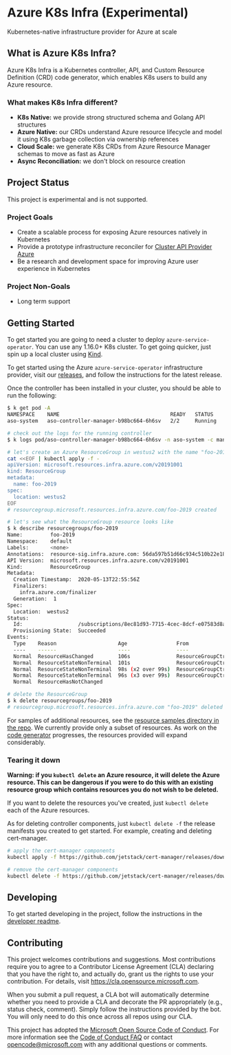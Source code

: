 # Azure K8s Infra (Experimental)
Kubernetes-native infrastructure provider for Azure at scale

## What is Azure K8s Infra?
Azure K8s Infra is a Kubernetes controller, API, and Custom Resource Definition (CRD) code generator, 
which enables K8s users to build any Azure resource.

### What makes K8s Infra different?
- **K8s Native:** we provide strong structured schema and Golang API structures
- **Azure Native:** our CRDs understand Azure resource lifecycle and model it using K8s garbage collection via ownership references
- **Cloud Scale:** we generate K8s CRDs from Azure Resource Manager schemas to move as fast as Azure
- **Async Reconciliation:** we don't block on resource creation

## Project Status
This project is experimental and is not supported.

### Project Goals
- Create a scalable process for exposing Azure resources natively in Kubernetes
- Provide a prototype infrastructure reconciler for [Cluster API Provider Azure](https://github.com/kubernetes-sigs/cluster-api-provider-azure)
- Be a research and development space for improving Azure user experience in Kubernetes

### Project Non-Goals
- Long term support

## Getting Started
To get started you are going to need a cluster to deploy `azure-service-operator`. You can use any 1.16.0+ K8s 
cluster. To get going quicker, just spin up a local cluster using [Kind](https://kind.sigs.k8s.io).

To get started using the Azure `azure-service-operator` infrastructure provider, visit our [releases](https://github.com/Azure/azure-service-operator/releases),
and follow the instructions for the latest release.

Once the controller has been installed in your cluster, you should be able to run the following:
```bash
$ k get pod -A
NAMESPACE    NAME                                    READY   STATUS    RESTARTS   AGE
aso-system   aso-controller-manager-b98bc664-6h6sv   2/2     Running   0          7m15s

# check out the logs for the running controller
$ k logs pod/aso-controller-manager-b98bc664-6h6sv -n aso-system -c manager

# let's create an Azure ResourceGroup in westus2 with the name "foo-2019"
cat <<EOF | kubectl apply -f -
apiVersion: microsoft.resources.infra.azure.com/v20191001
kind: ResourceGroup
metadata:
  name: foo-2019
spec:
  location: westus2
EOF
# resourcegroup.microsoft.resources.infra.azure.com/foo-2019 created

# let's see what the ResourceGroup resource looks like
$ k describe resourcegroups/foo-2019
Name:         foo-2019
Namespace:    default
Labels:       <none>
Annotations:  resource-sig.infra.azure.com: 56da597b51d66c934c510b22e183a69994a6654bbae92d88fdb46f962272220a
API Version:  microsoft.resources.infra.azure.com/v20191001
Kind:         ResourceGroup
Metadata:
  Creation Timestamp:  2020-05-13T22:55:56Z
  Finalizers:
    infra.azure.com/finalizer
  Generation:  1
Spec:
  Location:  westus2
Status:
  Id:                  /subscriptions/8ec81d93-7715-4cec-8dcf-e07583d8a24a/resourceGroups/foo-2019
  Provisioning State:  Succeeded
Events:
  Type    Reason                    Age                From               Message
  ----    ------                    ----               ----               -------
  Normal  ResourceHasChanged        106s               ResourceGroupCtrl  resource in state "" has changed and spec will be applied to Azure
  Normal  ResourceStateNonTerminal  101s               ResourceGroupCtrl  resource in state "", asking Azure for updated state
  Normal  ResourceStateNonTerminal  98s (x2 over 99s)  ResourceGroupCtrl  resource in state "Accepted", asking Azure for updated state
  Normal  ResourceStateNonTerminal  96s (x3 over 99s)  ResourceGroupCtrl  resource in state "Running", asking Azure for updated state
  Normal  ResourceHasNotChanged

# delete the ResourceGroup
$ k delete resourcegroups/foo-2019
# resourcegroup.microsoft.resources.infra.azure.com "foo-2019" deleted
```

For samples of additional resources, see the [resource samples directory in the repo](https://github.com/Azure/k8s-infra/tree/master/config/samples).
We currently provide only a subset of resources. As work on the [code generator](https://github.com/Azure/k8s-infra/tree/master/hack/generator)
progresses, the resources provided will expand considerably.

### Tearing it down
**Warning: if you `kubectl delete` an Azure resource, it will delete the Azure resource. This can
be dangerous if you were to do this with an existing resource group which contains resources you do
not wish to be deleted.**

If you want to delete the resources you've created, just `kubectl delete` each of the Azure 
resources.

As for deleting controller components, just `kubectl delete -f` the release manifests you created 
to get started. For example, creating and deleting cert-manager.
```bash
# apply the cert-manager components
kubectl apply -f https://github.com/jetstack/cert-manager/releases/download/v0.13.0/cert-manager.yaml

# remove the cert-manager components
kubectl delete -f https://github.com/jetstack/cert-manager/releases/download/v0.13.0/cert-manager.yaml
```

## Developing
To get started developing in the project, follow the instructions in the [developer readme](./docs/development.md).

## Contributing

This project welcomes contributions and suggestions.  Most contributions require you to agree to a
Contributor License Agreement (CLA) declaring that you have the right to, and actually do, grant us
the rights to use your contribution. For details, visit https://cla.opensource.microsoft.com.

When you submit a pull request, a CLA bot will automatically determine whether you need to provide
a CLA and decorate the PR appropriately (e.g., status check, comment). Simply follow the instructions
provided by the bot. You will only need to do this once across all repos using our CLA.

This project has adopted the [Microsoft Open Source Code of Conduct](https://opensource.microsoft.com/codeofconduct/).
For more information see the [Code of Conduct FAQ](https://opensource.microsoft.com/codeofconduct/faq/) or
contact [opencode@microsoft.com](mailto:opencode@microsoft.com) with any additional questions or comments.
